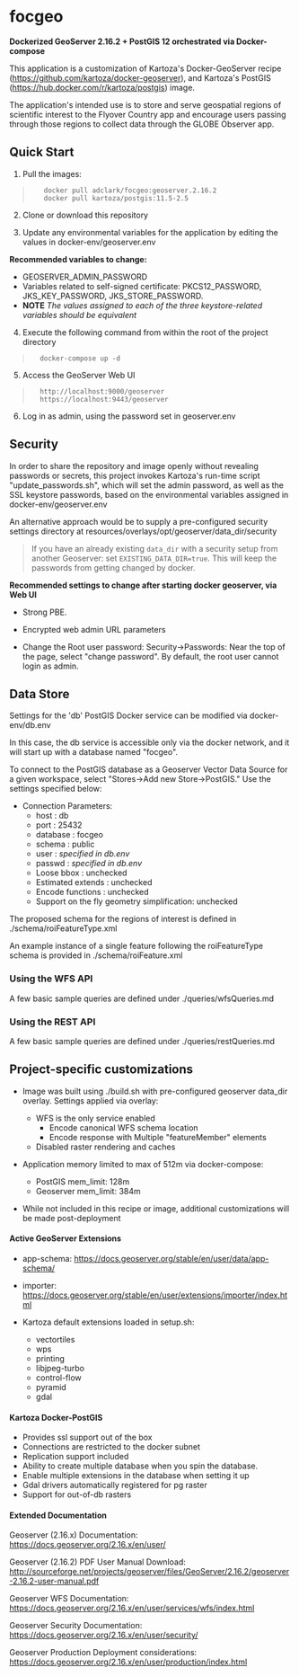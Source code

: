 # focgeo

**Dockerized GeoServer 2.16.2 + PostGIS 12 orchestrated via Docker-compose**

This application is a customization of Kartoza's Docker-GeoServer recipe (https://github.com/kartoza/docker-geoserver), and Kartoza's PostGIS (https://hub.docker.com/r/kartoza/postgis) image.

The application's intended use is to store and serve geospatial regions of scientific interest to the Flyover Country app and encourage users passing through those regions to collect data through the GLOBE Observer app.


## Quick Start

1) Pull the images:
>        docker pull adclark/focgeo:geoserver.2.16.2
>        docker pull kartoza/postgis:11.5-2.5

2) Clone or download this repository

3) Update any environmental variables for the application by editing the values in docker-env/geoserver.env

**Recommended variables to change:**
* GEOSERVER_ADMIN_PASSWORD
* Variables related to self-signed certificate: PKCS12_PASSWORD, JKS_KEY_PASSWORD, JKS_STORE_PASSWORD.
* **NOTE** *The values assigned to each of the three keystore-related variables should be equivalent*

4) Execute the following command from within the root of the project directory
>       docker-compose up -d

5) Access the GeoServer Web UI
>       http://localhost:9000/geoserver
>       https://localhost:9443/geoserver


6) Log in as admin, using the password set in geoserver.env


## Security

In order to share the repository and image openly without revealing passwords or secrets, this project invokes Kartoza's run-time script "update_passwords.sh", which will set the admin password, as well as the SSL keystore passwords, based on the environmental variables assigned in docker-env/geoserver.env

An alternative approach would be to supply a pre-configured security settings directory at resources/overlays/opt/geoserver/data_dir/security

> If you have an already existing `data_dir` with a security setup from another Geoserver: set `EXISTING_DATA_DIR=true`.
> This will keep the passwords from getting changed by docker.

**Recommended settings to change after starting docker geoserver, via Web UI**

* Strong PBE.

* Encrypted web admin URL parameters

* Change the Root user password: Security->Passwords: Near the top of the page, select "change password". By default, the root user cannot login as admin.


## Data Store

Settings for the 'db' PostGIS Docker service can be modified via docker-env/db.env

In this case, the db service is accessible only via the docker network, and it will start up with a database named "focgeo".

To connect to the PostGIS database as a Geoserver Vector Data Source for a given workspace, select "Stores->Add new Store->PostGIS." Use the settings specified below:

* Connection Parameters:
  - host : db
  - port : 25432
  - database : focgeo
  - schema : public
  - user : *specified in db.env*
  - passwd : *specified in db.env*
  - Loose bbox : unchecked
  - Estimated extends : unchecked
  - Encode functions : unchecked
  - Support on the fly geometry simplification: unchecked

The proposed schema for the regions of interest is defined in ./schema/roiFeatureType.xml

An example instance of a single feature following the roiFeatureType schema is provided in ./schema/roiFeature.xml


### Using the WFS API

A few basic sample queries are defined under ./queries/wfsQueries.md


### Using the REST API

A few basic sample queries are defined under ./queries/restQueries.md

## Project-specific customizations

* Image was built using ./build.sh with pre-configured geoserver data_dir overlay. Settings applied via overlay:
  - WFS is the only service enabled
    - Encode canonical WFS schema location
    - Encode response with Multiple "featureMember" elements
  - Disabled raster rendering and caches

* Application memory limited to max of 512m via docker-compose:
    * PostGIS mem_limit: 128m
    * Geoserver mem_limit: 384m

* While not included in this recipe or image, additional customizations will be made post-deployment



#### Active GeoServer Extensions

* app-schema: https://docs.geoserver.org/stable/en/user/data/app-schema/

* importer: https://docs.geoserver.org/stable/en/user/extensions/importer/index.html

* Kartoza default extensions loaded in setup.sh:
  * vectortiles
  * wps
  * printing
  * libjpeg-turbo
  * control-flow
  * pyramid
  * gdal



#### Kartoza Docker-PostGIS

* Provides ssl support out of the box
* Connections are restricted to the docker subnet
* Replication support included
* Ability to create multiple database when you spin the database.
* Enable multiple extensions in the database when setting it up
* Gdal drivers automatically registered for pg raster
* Support for out-of-db rasters

#### Extended Documentation

Geoserver (2.16.x) Documentation: https://docs.geoserver.org/2.16.x/en/user/

Geoserver (2.16.2) PDF User Manual Download: http://sourceforge.net/projects/geoserver/files/GeoServer/2.16.2/geoserver-2.16.2-user-manual.pdf

Geoserver WFS Documentation: https://docs.geoserver.org/2.16.x/en/user/services/wfs/index.html

Geoserver Security Documentation: https://docs.geoserver.org/2.16.x/en/user/security/

Geoserver Production Deployment considerations: https://docs.geoserver.org/2.16.x/en/user/production/index.html

